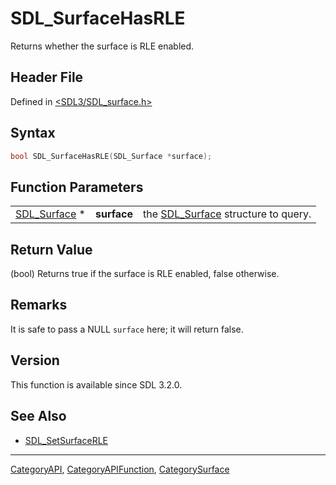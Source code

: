 # SDL_SurfaceHasRLE

Returns whether the surface is RLE enabled.

## Header File

Defined in [<SDL3/SDL_surface.h>](https://github.com/libsdl-org/SDL/blob/main/include/SDL3/SDL_surface.h)

## Syntax

```c
bool SDL_SurfaceHasRLE(SDL_Surface *surface);
```

## Function Parameters

|                              |             |                                                    |
| ---------------------------- | ----------- | -------------------------------------------------- |
| [SDL_Surface](SDL_Surface) * | **surface** | the [SDL_Surface](SDL_Surface) structure to query. |

## Return Value

(bool) Returns true if the surface is RLE enabled, false otherwise.

## Remarks

It is safe to pass a NULL `surface` here; it will return false.

## Version

This function is available since SDL 3.2.0.

## See Also

- [SDL_SetSurfaceRLE](SDL_SetSurfaceRLE)

----
[CategoryAPI](CategoryAPI), [CategoryAPIFunction](CategoryAPIFunction), [CategorySurface](CategorySurface)

